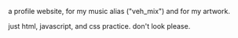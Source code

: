 a profile website, for my music alias ("veh_mix") and for my artwork.

just html, javascript, and css practice. don't look please.
